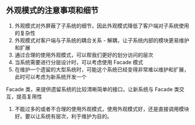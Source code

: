 ## 外观模式的注意事项和细节

1.  外观模式对外屏蔽了子系统的细节，因此外观模式降低了客户端对子系统使用的复杂性
2.  外观模式对客户端与子系统的耦合关系 - 解耦，让子系统内部的模块更易维护和扩展
3.  通过合理的使用外观模式，可以帮我们更好的划分访问的层次
4.  当系统需要进行分层设计时，可以考虑使用 Facade 模式
5.  在维护一个遗留的大型系统时，可能这个系统已经变得非常难以维护和扩展，此时可以考虑为新系统开发一个

Facade 类，来提供遗留系统的比较清晰简单的接口，让新系统与 Facade 类交互，提高复用性

1.  不能过多的或者不合理的使用外观模式，使用外观模式好，还是直接调用模块好。要以让系统有层次，利于维护为目的。